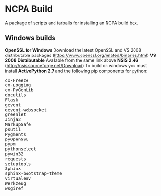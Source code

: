 NCPA Build
=========

A package of scripts and tarballs for installing an NCPA build box.


Windows builds
---------
**OpenSSL for Windows** Download the latest OpenSSL and VS 2008 distributable packages (https://www.openssl.org/related/binaries.html)
**VS 2008 Distributable** Available from the same link above
**NSIS 2.46** (http://nsis.sourceforge.net/Download)
To build on windows you must install **ActivePython 2.7** and the following pip components for python:
<pre>
cx-Freeze
cx-Logging
cx-PyGenLib
docutils
Flask
gevent
gevent-websocket
greenlet
Jinja2
MarkupSafe
psutil
Pygments
pyOpenSSL
pypm
pythonselect
pywin32
requests
setuptools
Sphinx
sphinx-bootstrap-theme
virtualenv
Werkzeug
wsgiref
</pre>
